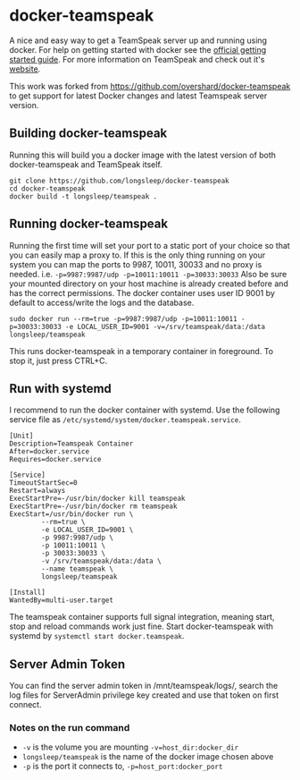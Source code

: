 # docker-teamspeak

A nice and easy way to get a TeamSpeak server up and running using docker. For
help on getting started with docker see the [official getting started guide][0].
For more information on TeamSpeak and check out it's [website][1].

This work was forked from https://github.com/overshard/docker-teamspeak to
get support for latest Docker changes and latest Teamspeak server version.

## Building docker-teamspeak

Running this will build you a docker image with the latest version of both
docker-teamspeak and TeamSpeak itself.

    git clone https://github.com/longsleep/docker-teamspeak
    cd docker-teamspeak
    docker build -t longsleep/teamspeak .


## Running docker-teamspeak

Running the first time will set your port to a static port of your choice so
that you can easily map a proxy to. If this is the only thing running on your
system you can map the ports to 9987, 10011, 30033 and no proxy is needed. i.e.
`-p=9987:9987/udp -p=10011:10011 -p=30033:30033` Also be sure your mounted
directory on your host machine is already created before and has the correct
permissions. The docker container uses user ID 9001 by default to access/write
the logs and the database.

    sudo docker run --rm=true -p=9987:9987/udp -p=10011:10011 -p=30033:30033 -e LOCAL_USER_ID=9001 -v=/srv/teamspeak/data:/data longsleep/teamspeak

This runs docker-teamspeak in a temporary container in foreground. To stop it,
just press CTRL+C.

## Run with systemd

I recommend to run the docker container with systemd. Use the following service
file as `/etc/systemd/system/docker.teamspeak.service`.

```
[Unit]
Description=Teamspeak Container
After=docker.service
Requires=docker.service

[Service]
TimeoutStartSec=0
Restart=always
ExecStartPre=-/usr/bin/docker kill teamspeak
ExecStartPre=-/usr/bin/docker rm teamspeak
ExecStart=/usr/bin/docker run \
        --rm=true \
        -e LOCAL_USER_ID=9001 \
        -p 9987:9987/udp \
        -p 10011:10011 \
        -p 30033:30033 \
        -v /srv/teamspeak/data:/data \
        --name teamspeak \
        longsleep/teamspeak

[Install]
WantedBy=multi-user.target
```

The teamspeak container supports full signal integration, meaning start, stop
and reload commands work just fine. Start docker-teamspeak with systemd by
`systemctl start docker.teamspeak`.


## Server Admin Token

You can find the server admin token in /mnt/teamspeak/logs/, search the log
files for ServerAdmin privilege key created and use that token on first connect.


### Notes on the run command

 + `-v` is the volume you are mounting `-v=host_dir:docker_dir`
 + `longsleep/teamspeak` is the name of the docker image chosen above
 + `-p` is the port it connects to, `-p=host_port:docker_port`


[0]: http://www.docker.io/gettingstarted/
[1]: http://teamspeak.com/
